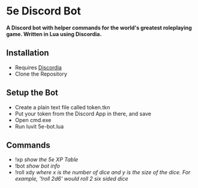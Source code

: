 # 5e Discord Bot
**A Discord bot with helper commands for the world's greatest roleplaying game. Written in Lua using Discordia.**

## Installation
- Requires [Discordia](https://github.com/SinisterRectus/Discordia)
- Clone the Repository

## Setup the Bot
- Create a plain text file called token.tkn
- Put your token from the Discord App in there, and save
- Open cmd.exe
- Run luvit 5e-bot.lua

## Commands
- !xp *show the 5e XP Table*
- !bot *show bot info*
- !roll xdy *where x is the number of dice and y is the size of the dice. For example, '!roll 2d6' would roll 2 six sided dice*
